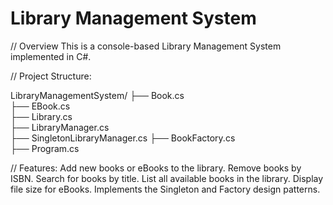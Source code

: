 # Library Management System


// Overview
This is a console-based Library Management System implemented in C#.

// Project Structure:

LibraryManagementSystem/
├── Book.cs                  
├── EBook.cs                
├── Library.cs             
├── LibraryManager.cs     
├── SingletonLibraryManager.cs 
├── BookFactory.cs           
├── Program.cs 

// Features:
Add new books or eBooks to the library.
Remove books by ISBN.
Search for books by title.
List all available books in the library.
Display file size for eBooks.
Implements the Singleton and Factory design patterns.

              


